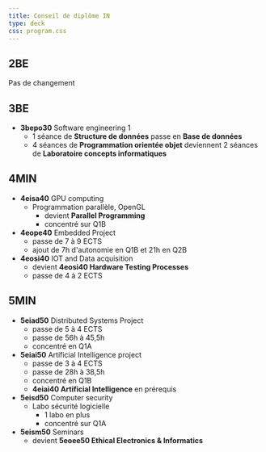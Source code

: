 ```yaml
---
title: Conseil de diplôme IN
type: deck
css: program.css
---
```


## 2BE

Pas de changement

## 3BE

- **3bepo30** Software engineering 1
  - 1 séance de **Structure de données** passe en **Base de données**
  - 4 séances de **Programmation orientée objet** deviennent 2 séances de
    **Laboratoire concepts informatiques**

## 4MIN

- **4eisa40** GPU computing
  - Programmation parallèle, OpenGL
    - devient **Parallel Programming**
    - concentré sur Q1B
- **4eope40** Embedded Project
  - passe de 7 à 9 ECTS
  - ajout de 7h d'autonomie en Q1B et 21h en Q2B
- **4eosi40** IOT and Data acquisition
  - devient **4eosi40 Hardware Testing Processes**
  - passe de 4 à 2 ECTS

## 5MIN

- **5eiad50** Distributed Systems Project
  - passe de 5 à 4 ECTS
  - passe de 56h à 45,5h
  - concentré en Q1A
- **5eiai50** Artificial Intelligence project
  - passe de 3 à 4 ECTS
  - passe de 28h à 38,5h
  - concentré en Q1B
  - **4eiai40 Artificial Intelligence** en prérequis
- **5eisd50** Computer security
  - Labo sécurité logicielle
    - 1 labo en plus
    - concentré sur Q1A
- **5eism50** Seminars
  - devient **5eoee50 Ethical Electronics & Informatics**

<!-- ## Coordination IN -->
<!---->
<!-- - Coordinateur du diplôme IN: **LUR** -->
<!-- - Coordinateur d'années 4MIN, 5MIN et 5MIC: **LUR** -->
<!---->
<!-- Rejoignez l'équipe Teams -->
<!-- [**Coordination Master Informatique**](https://teams.microsoft.com/l/team/19%3A51ae90943dd14492a33fd1f4a4e770f5%40thread.tacv2/conversations?groupId=004b483e-157a-4bc0-811b-d588a0821632&tenantId=e3d6f09e-9ba9-4a36-ad75-d9039be4fe29) -->
<!---->
<!-- ## Vision Mission de l'ECAM -->
<!---->
<!-- - Notre mission est de former des ingénieur·es aux compétences **techniques** et -->
<!--   **scientifiques** approfondies, qui se distinguent par leur approche -->
<!--   **pragmatique** et **orientée solution**. -->
<!-- - Grace à leur esprit **critique**, leurs aptitudes à s'adapter et à apprendre -->
<!--   de manière **autonome**, nos ingénieur·es sont des acteurs et actrices faisant -->
<!--   preuve **d’innovation** et **d’engagement** dans les défis du **futur**. -->
<!-- - Capables de travailler efficacement en **équipe** pluridisciplinaire et de -->
<!--   mener à bien des **projets** complexes, nos diplômé·es collaborent et -->
<!--   communiquent étroitement avec tous les milieux **socio-professionnels**. -->
<!-- - Nous nous engageons, à travers nos activités de formation, de recherche et de -->
<!--   services, en faveur de la **durabilité** et de **l'innovation** pour un impact -->
<!--   positif sur la société et l’environnement.​​​​ -->
<!---->
<!-- ## Valeurs de la communauté ECAM -->
<!---->
<!-- - **Bienveillance​ :** La bienveillance signifie écouter, comprendre et soutenir -->
<!--   autrui avec tolérance, en créant un environnement respectueux, dans la limite -->
<!--   de mes possibilités.​ -->
<!---->
<!-- - **Collaboration​ :** La collaboration implique de travailler activement avec -->
<!--   les autres, d’écouter leurs avis, de réévaluer nos points de vue, et de -->
<!--   favoriser l'échange d'idées et d’expertise dans un climat de confiance -->
<!--   réciproque.​ -->
<!---->
<!-- - **Engagement​ :** L'engagement consiste à assumer ses responsabilités de -->
<!--   manière proactive, à s'investir dans son travail et dans la vie de -->
<!--   l’institution en prenant en compte les enjeux sociétaux et environnementaux.​ -->
<!---->
<!-- - **Excellence​ :** L'excellence est caractérisée par la quête continue de -->
<!--   qualité et d'amélioration dans tout ce que nous entreprenons.​ -->
<!---->
<!-- - **Intégrité​ :** L'intégrité se traduit par des comportements exemplaires qui -->
<!--   reflètent les valeurs de l'ECAM, ainsi que par la communication honnête et -->
<!--   transparente des actions et décisions prises dans le respect des règles. ​ -->
<!---->
<!-- _​Liste de comportements associés à chaque valeur disponible sur Claco​_ -->
<!---->
<!-- ## Consignes de sécurité -->
<!---->
<!-- - Les **consignes de sécurité** sont décrites dans le document que l'on peut -->
<!--   trouver sur **Claco** -->
<!--   ([ECAM Informations étudiants > Consignes de sécurité > Securité ECAM.pdf](https://claco.ecam.be/#/workspace/3c0ca032-b721-11e8-b44d-0cc47a960f96/resources/Securit%C3%A9%20ECAM.pdf-58552)) -->
<!-- - **Vous êtes censés les connaître !** -->
<!---->
<!-- ## Calendar -->
<!---->
<!-- - Les **horaires** sont disponibles sur <http://calendar.ecam.be>. -->
<!-- - La **calendrier CAL** contient les événements du calendrier académique -->
<!--   [vacances, journées pédagogiques, délibérations, ...]{.small} -->
<!-- - Il est possible d'obtenir le calendrier d'une **série**, d'une **activité** ou -->
<!--   d'un **auditoire**. -->
<!-- - Les calendriers sont **synchronisables** sur les services de calendrier -->
<!--   courants [Google Calendar, Apple Calendrier, ...]{.small} -->
<!---->
<!-- ## PAE -->
<!---->
<!-- - Vous devez remplir votre **PAE** le plus tôt possible [Idéalement -->
<!--   **Aujourd'hui**]{.small} -->
<!-- - C'est important pour l'organisation des séries et des labos -->
<!-- - Cela se fait sur **ECAM plus** <https://plus.ecam.be/pae> -->
<!---->
<!-- ## Programme des cours -->
<!---->
<!-- <div class="program-grid"> -->
<!-- <section> -->
<!-- <div class="block"> -->
<!-- 4MIN (2024 - 2025) -->
<!-- </div> -->
<!-- <div class="quadrimestre"> -->
<!-- Q1 -->
<!-- </div> -->
<!-- <div class="quadrimestre"> -->
<!-- Q2 -->
<!-- </div> -->
<!-- <div class="ruler"> -->
<!-- </div> -->
<!-- <div class="ue q1 mic"> -->
<!-- <div class="name"> -->
<!-- Architecture and software quality -->
<!-- </div> -->
<!-- <div class="ects"> -->
<!-- 4 crédits -->
<!-- </div> -->
<!-- </div> -->
<!-- <div class="ue q2 mic"> -->
<!-- <div class="name"> -->
<!-- Artificial Intelligence -->
<!-- </div> -->
<!-- <div class="ects"> -->
<!-- 6 crédits -->
<!-- </div> -->
<!-- </div> -->
<!-- <div class="ue q2 mic"> -->
<!-- <div class="name"> -->
<!-- Mobile development -->
<!-- </div> -->
<!-- <div class="ects"> -->
<!-- 3 crédits -->
<!-- </div> -->
<!-- </div> -->
<!-- <div class="ue q2 mic"> -->
<!-- <div class="name"> -->
<!-- Web Architecture -->
<!-- </div> -->
<!-- <div class="ects"> -->
<!-- 4 crédits -->
<!-- </div> -->
<!-- </div> -->
<!-- <div class="ue q1 mic"> -->
<!-- <div class="name"> -->
<!-- Database management system -->
<!-- </div> -->
<!-- <div class="ects"> -->
<!-- 4 crédits -->
<!-- </div> -->
<!-- </div> -->
<!-- <div class="ue q2 mic"> -->
<!-- <div class="name"> -->
<!-- Network management -->
<!-- </div> -->
<!-- <div class="ects"> -->
<!-- 5 crédits -->
<!-- </div> -->
<!-- </div> -->
<!-- <div class="ue q2"> -->
<!-- <div class="name"> -->
<!-- Operating Systems -->
<!-- </div> -->
<!-- <div class="ects"> -->
<!-- 3 crédits -->
<!-- </div> -->
<!-- </div> -->
<!-- <div class="ue q1 mic"> -->
<!-- <div class="name"> -->
<!-- GPU computing -->
<!-- </div> -->
<!-- <div class="ects"> -->
<!-- 6 crédits -->
<!-- </div> -->
<!-- </div> -->
<!-- <div class="ue q2"> -->
<!-- <div class="name"> -->
<!-- System on chip -->
<!-- </div> -->
<!-- <div class="ects"> -->
<!-- 3 crédits -->
<!-- </div> -->
<!-- </div> -->
<!-- <div class="ue all"> -->
<!-- <div class="name"> -->
<!-- Embedded Project -->
<!-- </div> -->
<!-- <div class="ects"> -->
<!-- 7 crédits -->
<!-- </div> -->
<!-- </div> -->
<!-- <div class="ue q1 mic"> -->
<!-- <div class="name"> -->
<!-- Computer Networks -->
<!-- </div> -->
<!-- <div class="ects"> -->
<!-- 5 crédits -->
<!-- </div> -->
<!-- </div> -->
<!-- <div class="ue q1"> -->
<!-- <div class="name"> -->
<!-- IOT and Data acquisition -->
<!-- </div> -->
<!-- <div class="ects"> -->
<!-- 4 crédits -->
<!-- </div> -->
<!-- </div> -->
<!-- <div class="ue q1"> -->
<!-- <div class="name"> -->
<!-- Gestion -->
<!-- </div> -->
<!-- <div class="ects"> -->
<!-- 6 crédits -->
<!-- </div> -->
<!-- </div> -->
<!-- </section> -->
<!-- <section> -->
<!-- <div class="block"> -->
<!-- 5MIN (2024 - 2025) -->
<!-- </div> -->
<!-- <div class="quadrimestre"> -->
<!-- Q1 -->
<!-- </div> -->
<!-- <div class="quadrimestre"> -->
<!-- Q2 -->
<!-- </div> -->
<!-- <div class="ruler"> -->
<!-- </div> -->
<!-- <div class="ue q1"> -->
<!-- <div class="name"> -->
<!-- Distributed Systems Project -->
<!-- </div> -->
<!-- <div class="ects"> -->
<!-- 5 crédits -->
<!-- </div> -->
<!-- </div> -->
<!-- <div class="ue q1"> -->
<!-- <div class="name"> -->
<!-- Artificial Intelligence project -->
<!-- </div> -->
<!-- <div class="ects"> -->
<!-- 3 crédits -->
<!-- </div> -->
<!-- </div> -->
<!-- <div class="ue q1"> -->
<!-- <div class="name"> -->
<!-- Data center -->
<!-- </div> -->
<!-- <div class="ects"> -->
<!-- 3 crédits -->
<!-- </div> -->
<!-- </div> -->
<!-- <div class="ue q1"> -->
<!-- <div class="name"> -->
<!-- Software licences and GDPR -->
<!-- </div> -->
<!-- <div class="ects"> -->
<!-- 2 crédits -->
<!-- </div> -->
<!-- </div> -->
<!-- <div class="ue q1 mic"> -->
<!-- <div class="name"> -->
<!-- Computer security -->
<!-- </div> -->
<!-- <div class="ects"> -->
<!-- 4 crédits -->
<!-- </div> -->
<!-- </div> -->
<!-- <div class="ue q1"> -->
<!-- <div class="name"> -->
<!-- Seminars -->
<!-- </div> -->
<!-- <div class="ects"> -->
<!-- 3 crédits -->
<!-- </div> -->
<!-- </div> -->
<!-- <div class="ue q2"> -->
<!-- <div class="name"> -->
<!-- Gestion et stratégie financière -->
<!-- </div> -->
<!-- <div class="ects"> -->
<!-- 4 crédits -->
<!-- </div> -->
<!-- </div> -->
<!-- <div class="ue q2"> -->
<!-- <div class="name"> -->
<!-- Economie -->
<!-- </div> -->
<!-- <div class="ects"> -->
<!-- 4 crédits -->
<!-- </div> -->
<!-- </div> -->
<!-- <div class="ue q2"> -->
<!-- <div class="name"> -->
<!-- Langues -->
<!-- </div> -->
<!-- <div class="ects"> -->
<!-- 2 crédits -->
<!-- </div> -->
<!-- </div> -->
<!-- <div class="ue all"> -->
<!-- <div class="name"> -->
<!-- Insertion professionnelle -->
<!-- </div> -->
<!-- <div class="ects"> -->
<!-- 10 crédits -->
<!-- </div> -->
<!-- </div> -->
<!-- <div class="ue q2 mic" style="grid-row: span 3"> -->
<!-- <div class="name"> -->
<!-- Travail de Fin d’études -->
<!-- </div> -->
<!-- <div class="ects"> -->
<!-- 20 crédits -->
<!-- </div> -->
<!-- </div> -->
<!-- </section> -->
<!-- </div> -->
<!---->
<!-- ## Stages et TFEs -->
<!---->
<!-- - Informations stages 5MIN sur **Claco** -->
<!--   _([ECAM Informations étudiants > Stages et TFE > Stages 5MA](https://claco.ecam.be/#/workspace/3c0ca032-b721-11e8-b44d-0cc47a960f96/resources/Stages%205MA-11582))_ -->
<!-- - Informations TFEs sur **Claco** -->
<!--   _([ECAM Informations étudiants > Ressources > Stages et TFE > TFE](https://claco.ecam.be/#/workspace/3c0ca032-b721-11e8-b44d-0cc47a960f96/resources/TFE-11615))_ -->
<!-- - Des propositions de stages/TFEs sont publiées sur l'équipe Teams -->
<!--   [**Coordination Master Informatique**](https://teams.microsoft.com/l/team/19%3A51ae90943dd14492a33fd1f4a4e770f5%40thread.tacv2/conversations?groupId=004b483e-157a-4bc0-811b-d588a0821632&tenantId=e3d6f09e-9ba9-4a36-ad75-d9039be4fe29) -->
<!---->
<!-- ## Outils "Présences" et "Séries" -->
<!---->
<!-- - Nouveaux outils sur [ECAM plus](https://plus.ecam.be) -->
<!-- - [Mode d'emploi](./SeriesEtudiantsModeDEmploi.pdf) -->
<!---->
<!-- ## Élections des représentant·e·s des étudiant·e·s -->
<!---->
<!-- - Rôles: -->
<!--   - **Transférer** les informations entre les enseignant·es et les étudiant·es -->
<!--   - **Motiver** à participer aux activités proposées -->
<!--   - Expliquer l’utilité des **E**valuations des **E**nseignements par les -->
<!--     **É**tudiants -->
<!--   - **"prendre la température"** dans le groupe -->
<!--   - Réaliser des **sondages**, d’initiative personnelle ou pour répondre à une -->
<!--     question de l’école. -->
<!--   - Porter attention et transmettre proactivement les remarques et **idées** -->
<!--     étudiantes. -->
<!--   - Veiller à la **cohésion** du groupe et favoriser une ambiance constructive -->
<!--     et une dynamique positive -->
<!--   - Organiser idéalement des **activités** intra-groupe ou à plusieurs groupes -->
<!---->
<!-- ## Élections des représentant·e·s des étudiant·e·s -->
<!---->
<!-- - Implications: -->
<!--   - 2X/an min: **réunions** par avec le bloc qu’il ou elle représente -->
<!--   - 3X/an : confection des **horaires d’examen** -->
<!--   - 1X/an : **conseil de diplôme** de leur formation respective -->
<!--   - 2X/an : **conseil de département ECAM** pour les points liés au programme de -->
<!--     cours -->
<!--   - Fonction des demandes, réaliser quelques sondages chaque année -->
<!--   - Fonction des souhaits/besoins du groupe : quelques activités pour -->
<!--     créer/soutenir la cohésion et l’ambiance constructive du groupe -->
<!---->
<!-- ## Élections des représentant·e·s des étudiant·e·s -->
<!---->
<!-- - Qualités: -->
<!--   - Faire preuve de **proactivité** -->
<!--   - Aimer **communiquer​** -->
<!--   - Garder la **confidentialité** (personnes/informations)​ -->
<!--   - Savoir **représenter** un groupe​ -->
<!--   - Chercher à **fédérer** le groupe​ -->
<!--   - Favoriser la **cohésion** et une ambiance constructive du groupe​ -->
<!---->
<!-- ## Élections des représentant·e·s des étudiant·e·s -->
<!---->
<!-- - Désignation: -->
<!--   - Envoyer **candidature** à LUR avant le **30 septembre** -->
<!--   - Si suffisamment de candidatures > élections parmi les candidats -->
<!--   - Sinon > élections sur base de la **liste étudiante** -->
<!---->
<!-- ## Distribution cartes étudiant·e·s -->
<!---->
<!-- Distribution cartes étudiant·e·s -->
<!---->
<!-- ## L'ECAM en transition – Rentrée 2024 -->
<!---->
<!-- [L'ECAM en transition – Rentrée 2024](./ECAMenTransitionRentree2024.pdf) -->
<!---->
<!-- ​ -->
<!---->

